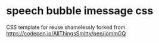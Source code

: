 # speech bubble imessage css
 CSS template for reuse shamelessly forked from https://codepen.io/AllThingsSmitty/pen/jommGQ
